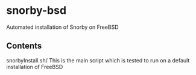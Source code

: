 snorby-bsd
==========

Automated installation of Snorby on FreeBSD

Contents
---------------------------------

snorbyInstall.sh/
  This is the main script which is tested to run on a default installation of FreeBSD

